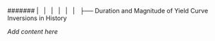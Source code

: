 ####### |   |   |   |   |   |   ├── Duration and Magnitude of Yield Curve Inversions in History

*Add content here*
